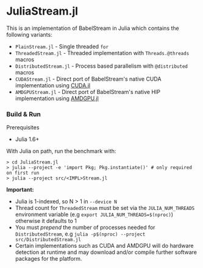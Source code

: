 JuliaStream.jl
==============

This is an implementation of BabelStream in Julia which contains the following variants:

 * `PlainStream.jl` - Single threaded `for`
 * `ThreadedStream.jl` - Threaded implementation with `Threads.@threads` macros
 * `DistributedStream.jl` - Process based parallelism with `@distributed` macros
 * `CUDAStream.jl` - Direct port of BabelStream's native CUDA implementation using [CUDA.jl](https://github.com/JuliaGPU/CUDA.jl)
 * `AMDGPUStream.jl` - Direct port of BabelStream's native HIP implementation using [AMDGPU.jl](https://github.com/JuliaGPU/AMDGPU.jl)

### Build & Run

Prerequisites

 * Julia 1.6+

With Julia on path, run the benchmark with:

```shell
> cd JuliaStream.jl
> julia --project -e 'import Pkg; Pkg.instantiate()' # only required on first run
> julia --project src/<IMPL>Stream.jl
```

**Important:**
 * Julia is 1-indexed, so N > 1 in `--device N`
 * Thread count for `ThreadedStream` must be set via the `JULIA_NUM_THREADS` environment variable (e.g `export JULIA_NUM_THREADS=$(nproc)`) otherwise it defaults to 1
 * You must *prepend* the number of processes needed for `DistributedStream`, e.g `julia -p$(nproc) --project src/DistributedStream.jl`
 * Certain implementations such as CUDA and AMDGPU will do hardware detection at runtime and may download and/or compile further software packages for the platform.
